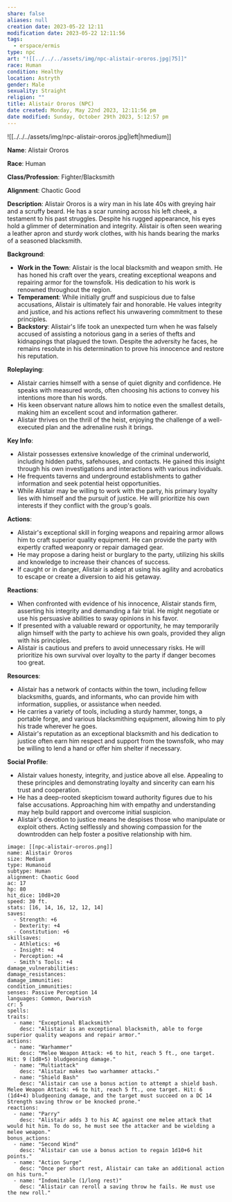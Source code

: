 ```yaml
---
share: false
aliases: null
creation date: 2023-05-22 12:11
modification date: 2023-05-22 12:11:56
tags:
  - erspace/ermis
type: npc
art: "![[../../../assets/img/npc-alistair-ororos.jpg|75]]"
race: Human
condition: Healthy
location: Astryth
gender: Male
sexuality: Straight
religion: ""
title: Alistair Ororos (NPC)
date created: Monday, May 22nd 2023, 12:11:56 pm
date modified: Sunday, October 29th 2023, 5:12:57 pm
---
```


![[../../../assets/img/npc-alistair-ororos.jpg|left|hmedium]]

**Name**: Alistair Ororos 

**Race**: Human

**Class/Profession**: Fighter/Blacksmith

**Alignment**: Chaotic Good

**Description**: Alistair Ororos is a wiry man in his late 40s with greying hair and a scruffy beard. He has a scar running across his left cheek, a testament to his past struggles. Despite his rugged appearance, his eyes hold a glimmer of determination and integrity. Alistair is often seen wearing a leather apron and sturdy work clothes, with his hands bearing the marks of a seasoned blacksmith.

**Background**:

- **Work in the Town**: Alistair is the local blacksmith and weapon smith. He has honed his craft over the years, creating exceptional weapons and repairing armor for the townsfolk. His dedication to his work is renowned throughout the region.
- **Temperament**: While initially gruff and suspicious due to false accusations, Alistair is ultimately fair and honorable. He values integrity and justice, and his actions reflect his unwavering commitment to these principles.
- **Backstory**: Alistair's life took an unexpected turn when he was falsely accused of assisting a notorious gang in a series of thefts and kidnappings that plagued the town. Despite the adversity he faces, he remains resolute in his determination to prove his innocence and restore his reputation.

**Roleplaying**:

- Alistair carries himself with a sense of quiet dignity and confidence. He speaks with measured words, often choosing his actions to convey his intentions more than his words.
- His keen observant nature allows him to notice even the smallest details, making him an excellent scout and information gatherer.
- Alistair thrives on the thrill of the heist, enjoying the challenge of a well-executed plan and the adrenaline rush it brings.

**Key Info**:

- Alistair possesses extensive knowledge of the criminal underworld, including hidden paths, safehouses, and contacts. He gained this insight through his own investigations and interactions with various individuals.
- He frequents taverns and underground establishments to gather information and seek potential heist opportunities.
- While Alistair may be willing to work with the party, his primary loyalty lies with himself and the pursuit of justice. He will prioritize his own interests if they conflict with the group's goals.

**Actions**:

- Alistair's exceptional skill in forging weapons and repairing armor allows him to craft superior quality equipment. He can provide the party with expertly crafted weaponry or repair damaged gear.
- He may propose a daring heist or burglary to the party, utilizing his skills and knowledge to increase their chances of success.
- If caught or in danger, Alistair is adept at using his agility and acrobatics to escape or create a diversion to aid his getaway.

**Reactions**:

- When confronted with evidence of his innocence, Alistair stands firm, asserting his integrity and demanding a fair trial. He might negotiate or use his persuasive abilities to sway opinions in his favor.
- If presented with a valuable reward or opportunity, he may temporarily align himself with the party to achieve his own goals, provided they align with his principles.
- Alistair is cautious and prefers to avoid unnecessary risks. He will prioritize his own survival over loyalty to the party if danger becomes too great.

**Resources**:

- Alistair has a network of contacts within the town, including fellow blacksmiths, guards, and informants, who can provide him with information, supplies, or assistance when needed.
- He carries a variety of tools, including a sturdy hammer, tongs, a portable forge, and various blacksmithing equipment, allowing him to ply his trade wherever he goes.
- Alistair's reputation as an exceptional blacksmith and his dedication to justice often earn him respect and support from the townsfolk, who may be willing to lend a hand or offer him shelter if necessary.

**Social Profile**:

- Alistair values honesty, integrity, and justice above all else. Appealing to these principles and demonstrating loyalty and sincerity can earn his trust and cooperation.
- He has a deep-rooted skepticism toward authority figures due to his false accusations. Approaching him with empathy and understanding may help build rapport and overcome initial suspicion.
- Alistair's devotion to justice means he despises those who manipulate or exploit others. Acting selflessly and showing compassion for the downtrodden can help foster a positive relationship with him.

```statblock
image: [[npc-alistair-ororos.png]]
name: Alistair Ororos
size: Medium
type: Humanoid
subtype: Human
alignment: Chaotic Good
ac: 17
hp: 80
hit_dice: 10d8+20
speed: 30 ft.
stats: [16, 14, 16, 12, 12, 14]
saves:
  - Strength: +6
  - Dexterity: +4
  - Constitution: +6
skillsaves:
  - Athletics: +6
  - Insight: +4
  - Perception: +4
  - Smith's Tools: +4
damage_vulnerabilities: 
damage_resistances: 
damage_immunities: 
condition_immunities: 
senses: Passive Perception 14
languages: Common, Dwarvish
cr: 5
spells:
traits:
  - name: "Exceptional Blacksmith"
    desc: "Alistair is an exceptional blacksmith, able to forge superior quality weapons and repair armor."
actions:
  - name: "Warhammer"
    desc: "Melee Weapon Attack: +6 to hit, reach 5 ft., one target. Hit: 9 (1d8+5) bludgeoning damage."
  - name: "Multiattack"
    desc: "Alistair makes two warhammer attacks."
  - name: "Shield Bash"
    desc: "Alistair can use a bonus action to attempt a shield bash. Melee Weapon Attack: +6 to hit, reach 5 ft., one target. Hit: 6 (1d4+4) bludgeoning damage, and the target must succeed on a DC 14 Strength saving throw or be knocked prone."
reactions:
  - name: "Parry"
    desc: "Alistair adds 3 to his AC against one melee attack that would hit him. To do so, he must see the attacker and be wielding a melee weapon."
bonus_actions:
  - name: "Second Wind"
    desc: "Alistair can use a bonus action to regain 1d10+6 hit points."
  - name: "Action Surge"
    desc: "Once per short rest, Alistair can take an additional action on his turn."
  - name: "Indomitable (1/long rest)"
    desc: "Alistair can reroll a saving throw he fails. He must use the new roll."
```
